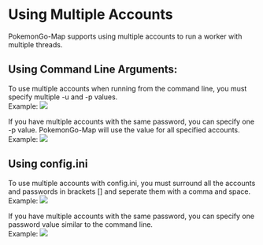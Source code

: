 # Using Multiple Accounts

PokemonGo-Map supports using multiple accounts to run a worker with multiple threads.


## Using Command Line Arguments:

To use multiple accounts when running from the command line, you must specify multiple -u and -p values.  
  Example: ![](http://thunderfox.nl/sharex/ym9wqVkdgo.png)

If you have multiple accounts with the same password, you can specify one -p value. PokemonGo-Map will use the value for all specified accounts.  
  Example: ![](http://thunderfox.nl/sharex/0D87g662Kb.png)

## Using config.ini

To use multiple accounts with config.ini, you must surround all the accounts and passwords in brackets [] and seperate them with a comma and space.  
  Example: ![](http://thunderfox.nl/sharex/AgAA51omos.png)

If you have multiple accounts with the same password, you can specify one password value similar to the command line.  
  Example: ![](http://thunderfox.nl/sharex/7DCL90Mtht.png)
